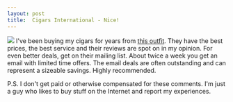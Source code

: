 ```yaml
---
layout: post
title:  Cigars International - Nice!
---
```

![](http://www.cigarsinternational.com/graphics/cilogo.jpg) I've been buying my cigars for years from [this outfit](http://cigarsinternational.com). They have the best prices, the best service and their reviews are spot on in my opinion. For even better deals, get on their mailing list. About twice a week you get an email with limited time offers. The email deals are often outstanding and can represent a sizeable savings. Highly recommended.

P.S. I don't get paid or otherwise compensated for these comments. I'm just a guy who likes to buy stuff on the Internet and report my experiences.
